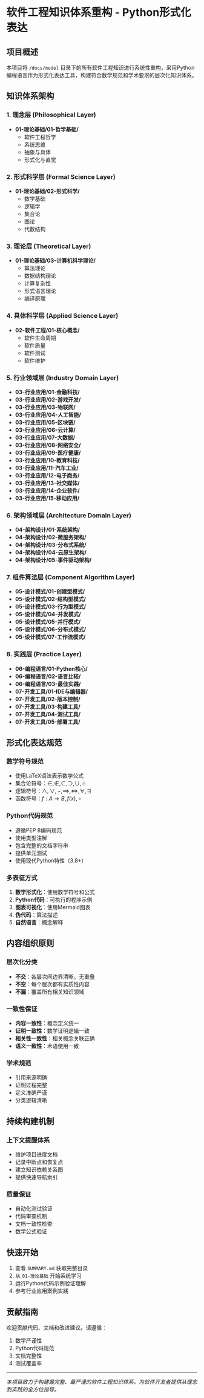 # 软件工程知识体系重构 - Python形式化表达

## 项目概述

本项目将 `/docs/model` 目录下的所有软件工程知识进行系统性重构，采用Python编程语言作为形式化表达工具，构建符合数学规范和学术要求的层次化知识体系。

## 知识体系架构

### 1. 理念层 (Philosophical Layer)

- **01-理论基础/01-哲学基础/**
  - 软件工程哲学
  - 系统思维
  - 抽象与具体
  - 形式化与直觉

### 2. 形式科学层 (Formal Science Layer)

- **01-理论基础/02-形式科学/**
  - 数学基础
  - 逻辑学
  - 集合论
  - 图论
  - 代数结构

### 3. 理论层 (Theoretical Layer)

- **01-理论基础/03-计算机科学理论/**
  - 算法理论
  - 数据结构理论
  - 计算复杂性
  - 形式语言理论
  - 编译原理

### 4. 具体科学层 (Applied Science Layer)

- **02-软件工程/01-核心概念/**
  - 软件生命周期
  - 软件质量
  - 软件测试
  - 软件维护

### 5. 行业领域层 (Industry Domain Layer)

- **03-行业应用/01-金融科技/**
- **03-行业应用/02-游戏开发/**
- **03-行业应用/03-物联网/**
- **03-行业应用/04-人工智能/**
- **03-行业应用/05-区块链/**
- **03-行业应用/06-云计算/**
- **03-行业应用/07-大数据/**
- **03-行业应用/08-网络安全/**
- **03-行业应用/09-医疗健康/**
- **03-行业应用/10-教育科技/**
- **03-行业应用/11-汽车工业/**
- **03-行业应用/12-电子商务/**
- **03-行业应用/13-社交媒体/**
- **03-行业应用/14-企业软件/**
- **03-行业应用/15-移动应用/**

### 6. 架构领域层 (Architecture Domain Layer)

- **04-架构设计/01-系统架构/**
- **04-架构设计/02-微服务架构/**
- **04-架构设计/03-分布式系统/**
- **04-架构设计/04-云原生架构/**
- **04-架构设计/05-事件驱动架构/**

### 7. 组件算法层 (Component Algorithm Layer)

- **05-设计模式/01-创建型模式/**
- **05-设计模式/02-结构型模式/**
- **05-设计模式/03-行为型模式/**
- **05-设计模式/04-并发模式/**
- **05-设计模式/05-并行模式/**
- **05-设计模式/06-分布式模式/**
- **05-设计模式/07-工作流模式/**

### 8. 实践层 (Practice Layer)

- **06-编程语言/01-Python核心/**
- **06-编程语言/02-语言比较/**
- **06-编程语言/03-最佳实践/**
- **07-开发工具/01-IDE与编辑器/**
- **07-开发工具/02-版本控制/**
- **07-开发工具/03-构建工具/**
- **07-开发工具/04-测试工具/**
- **07-开发工具/05-部署工具/**

## 形式化表达规范

### 数学符号规范

- 使用LaTeX语法表示数学公式
- 集合论符号：$\in, \notin, \subset, \supset, \cup, \cap$
- 逻辑符号：$\land, \lor, \neg, \implies, \iff, \forall, \exists$
- 函数符号：$f: A \to B, f(x), \circ$

### Python代码规范

- 遵循PEP 8编码规范
- 使用类型注解
- 包含完整的文档字符串
- 提供单元测试
- 使用现代Python特性（3.8+）

### 多表征方式

1. **数学形式化**：使用数学符号和公式
2. **Python代码**：可执行的程序示例
3. **图表可视化**：使用Mermaid图表
4. **伪代码**：算法描述
5. **自然语言**：概念解释

## 内容组织原则

### 层次化分类

- **不交**：各层次间边界清晰，无重叠
- **不空**：每个层次都有实质性内容
- **不漏**：覆盖所有相关知识领域

### 一致性保证

- **内容一致性**：概念定义统一
- **证明一致性**：数学证明逻辑一致
- **相关性一致性**：相关概念关联正确
- **语义一致性**：术语使用一致

### 学术规范

- 引用来源明确
- 证明过程完整
- 定义准确严谨
- 分类逻辑清晰

## 持续构建机制

### 上下文提醒体系

- 维护项目进度文档
- 记录中断点和恢复点
- 建立知识依赖关系图
- 提供快速导航索引

### 质量保证

- 自动化测试验证
- 代码审查机制
- 文档一致性检查
- 数学公式验证

## 快速开始

1. 查看 `SUMMARY.md` 获取完整目录
2. 从 `01-理论基础` 开始系统学习
3. 运行Python代码示例验证理解
4. 参考行业应用案例实践

## 贡献指南

欢迎贡献代码、文档和改进建议。请遵循：

1. 数学严谨性
2. Python代码规范
3. 文档完整性
4. 测试覆盖率

---

*本项目致力于构建最完整、最严谨的软件工程知识体系，为软件开发者提供从理念到实践的全方位指导。*
